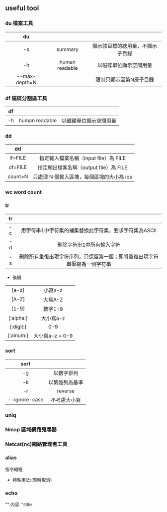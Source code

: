 ## useful tool
### du 檔案工具
|du|||
|:-:|:-:|:-:|
|-s|summary|顯示該目標的總用量，不顯示子目錄|
|-h|human readable|以磁碟單位顯示空間用量|
|--max-depth=N||限制只顯示至第N層子目錄|
### df 磁碟分割區工具
|df|||
|:-:|:-:|:-:|
|-h|human readable|以磁碟單位顯示空間用量|

### dd
|dd||
|:-:|:-:|
|if=FILE|指定輸入檔案名稱（input file）為 FILE|
|of=FILE|指定輸出檔案名稱（output file）為 FILE|
|count=N|只處理 N 個輸入區塊，每個區塊的大小為 ibs|

### wc word count

### tr
|tr||
|:-:|:-:|
|-c|用字符串1中字符集的補集替換此字符集，要求字符集為ASCII|
|-d|刪除字符串1中所有輸入字符|
|-s|刪除所有重復出現字符序列，只保留第一個；即將重復出現字符串壓縮為一個字符串|
- 後綴<br>

|||
|:-:|:-:|
|[a-z]|小寫a-z|
|[A-Z]|大寫A-Z|
|[1-9]|數字1-9|
|[:alpha:]|大小寫a-z|
|[:digit:]|0-9|
|[:alnum:]|大小寫a-z + 0-9|

### sort 
|sort||
|:-:|:-:|
|-g|以數字排列|
|-k|以第幾列為基準|
|-r|reverse|
|--ignore-case|不考慮大小寫|

### uniq


### Nmap 區域網路蒐尋器

### Netcat(nc)網路管理者工具

### alias
指令縮短
* 特殊用法:\(暫時取消)

### echo
"":內容
'':title